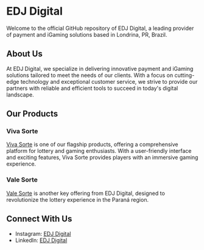 # EDJ Digital
Welcome to the official GitHub repository of EDJ Digital, a leading provider of payment and iGaming solutions based in Londrina, PR, Brazil.

## About Us
At EDJ Digital, we specialize in delivering innovative payment and iGaming solutions tailored to meet the needs of our clients.
With a focus on cutting-edge technology and exceptional customer service, we strive to provide our partners with reliable and efficient tools to succeed in today's digital landscape.

## Our Products

### Viva Sorte
[Viva Sorte](https://vivasorteoficial.com.br) is one of our flagship products, offering a comprehensive platform for lottery and gaming enthusiasts.
With a user-friendly interface and exciting features, Viva Sorte provides players with an immersive gaming experience.

### Vale Sorte
[Vale Sorte](https://valesorteparana.com.br) is another key offering from EDJ Digital, designed to revolutionize the lottery experience in the Paraná region.

## Connect With Us
- Instagram: [EDJ Digital](https://www.instagram.com/edj.digital/)
- LinkedIn: [EDJ Digital](https://www.linkedin.com/company/edjdigital/)
